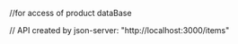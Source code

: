 //for access of product dataBase 
<!-- npm install -g json-server -->
<!-- json-server --watch db.json -->
// API created by json-server: "http://localhost:3000/items"
